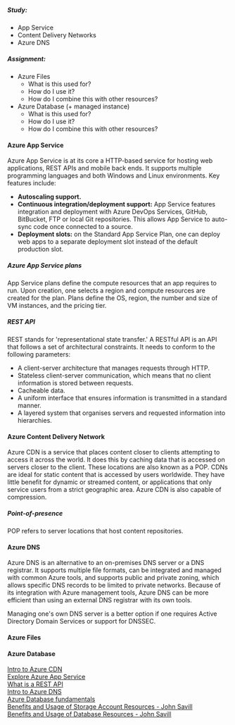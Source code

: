 ##### Study:
* App Service
* Content Delivery Networks
* Azure DNS

##### Assignment:
* Azure Files
	* What is this used for?
	* How do I use it?
	* How do I combine this with other resources?
* Azure Database (+ managed instance)
	* What is this used for?
	* How do I use it?
	* How do I combine this with other resources?

#### Azure App Service
Azure App Service is at its core a HTTP-based service for hosting web applications, REST APIs and mobile back ends. It supports multiple programming languages and both Windows and Linux environments. Key features include:
* **Autoscaling support.**
* **Continuous integration/deployment support:** App Service features integration and deployment with Azure DevOps Services, GitHub, BitBucket, FTP or local Git repositories. This allows App Service to auto-sync code once connected to a source.
* **Deployment slots:** on the Standard App Service Plan, one can deploy web apps to a separate deployment slot instead of the default production slot.

##### Azure App Service plans
App Service plans define the compute resources that an app requires to run. Upon creation, one selects a region and compute resources are created for the plan. Plans define the OS, region, the number and size of VM instances, and the pricing tier.



##### REST API
REST stands for 'representational state transfer.' A RESTful API is an API that follows a set of architectural constraints. It needs to conform to the following parameters:
* A client-server architecture that manages requests through HTTP.
* Stateless client-server communication, which means that no client information is stored between requests.
* Cacheable data.
* A uniform interface that ensures information is transmitted in a standard manner.
* A layered system that organises servers and requested information into hierarchies.

#### Azure Content Delivery Network
Azure CDN is a service that places content closer to clients attempting to access it across the world. It does this by caching data that is accessed on servers closer to the client. These locations are also known as a POP. CDNs are ideal for static content that is accessed by users worldwide. They have little benefit for dynamic or streamed content, or applications that only service users from a strict geographic area. Azure CDN is also capable of compression.

##### Point-of-presence
POP refers to server locations that host content repositories.

#### Azure DNS
Azure DNS is an alternative to an on-premises DNS server or a DNS registrar. It supports multiple file formats, can be integrated and managed with common Azure tools, and supports public and private zoning, which allows specific DNS records to be limited to private networks. Because of its integration with Azure management tools, Azure DNS can be more efficient than using an external DNS registrar with its own tools.

Managing one's own DNS server is a better option if one requires Active Directory Domain Services or support for DNSSEC.

#### Azure Files

#### Azure Database



[Intro to Azure CDN](https://learn.microsoft.com/en-us/training/modules/intro-to-azure-content-delivery-network/)  
[Explore Azure App Service](https://learn.microsoft.com/en-us/training/modules/introduction-to-azure-app-service/)  
[What is a REST API](https://www.redhat.com/en/topics/api/what-is-a-rest-api)  
[Intro to Azure DNS](https://learn.microsoft.com/en-us/training/modules/intro-to-azure-dns/)  
[Azure Database fundamentals](https://learn.microsoft.com/en-us/training/modules/azure-database-fundamentals/)  
[Benefits and Usage of Storage Account Resources - John Savill](https://www.youtube.com/watch?v=b8BrfsxLSx8)  
[Benefits and Usage of Database Resources - John Savill](https://www.youtube.com/watch?v=4sQOF9fSOAU)  
